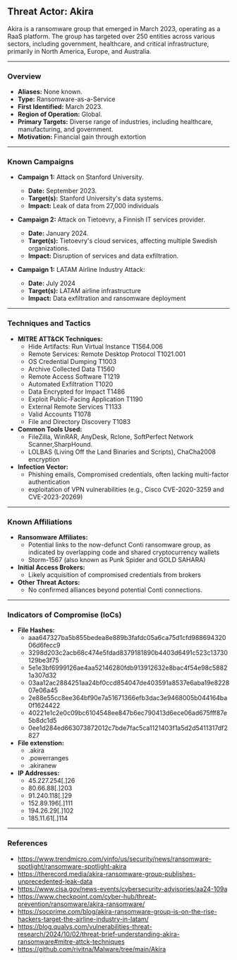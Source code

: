 ## Threat Actor: Akira 
Akira is a ransomware group that emerged in March 2023, operating as a RaaS platform. The group has targeted over 250 entities across various sectors, including government, healthcare, and critical infrastructure, primarily in North America, Europe, and Australia. 


---
### Overview
- **Aliases:** None known.
- **Type:** Ransomware-as-a-Service
- **First Identified:** March 2023. 
- **Region of Operation:** Global.
- **Primary Targets:** Diverse range of industries, including healthcare, manufacturing, and government.
- **Motivation:** Financial gain through extortion

---
### Known Campaigns
- **Campaign 1:** Attack on Stanford University.
  - **Date:** September 2023.
  - **Target(s):** Stanford University's data systems.
  - **Impact:** Leak of data from 27,000 individuals

- **Campaign 2:** Attack on Tietoevry, a Finnish IT services provider.
  - **Date:** January 2024.
  - **Target(s):** Tietoevry's cloud services, affecting multiple Swedish organizations.
  - **Impact:** Disruption of services and data exfiltration. 

- **Campaign 1:** LATAM Airline Industry Attack:
  - **Date:** July 2024
  - **Target(s):** LATAM airline infrastructure
  - **Impact:**  Data exfiltration and ransomware deployment

---
### Techniques and Tactics
- **MITRE ATT&CK Techniques:** 
  - Hide Artifacts: Run Virtual Instance	T1564.006
  - Remote Services: Remote Desktop Protocol	T1021.001
  - OS Credential Dumping	T1003
  - Archive Collected Data	T1560
  - Remote Access Software	T1219
  - Automated Exfiltration	T1020
  - Data Encrypted for Impact	T1486
  - Exploit Public-Facing Application	T1190
  - External Remote Services	T1133
  - Valid Accounts	T1078
  - File and Directory Discovery	T1083
- **Common Tools Used:** 
  - FileZilla, WinRAR, AnyDesk, Rclone, SoftPerfect Network Scanner,SharpHound.
  - LOLBAS (Living Off the Land Binaries and Scripts), ChaCha2008 encryption
- **Infection Vector:**
  - Phishing emails, Compromised credentials, often lacking multi-factor authentication
  - exploitation of VPN vulnerabilities (e.g., Cisco CVE-2020-3259 and CVE-2023-20269)

---
### Known Affiliations
- **Ransomware Affiliates:** 
  - Potential links to the now-defunct Conti ransomware group, as indicated by overlapping code and shared cryptocurrency wallets
  - Storm-1567 (also known as Punk Spider and GOLD SAHARA)
- **Initial Access Brokers:**
  - Likely acquisition of compromised credentials from brokers
- **Other Threat Actors:**
  - No confirmed alliances beyond potential Conti connections.

---
### Indicators of Compromise (IoCs)
- **File Hashes:** 
  - aaa647327ba5b855bedea8e889b3fafdc05a6ca75d1cfd98869432006d6fecc9
  - 3298d203c2acb68c474e5fdad8379181890b4403d6491c523c13730129be3f75
  - 5e1e3bf6999126ae4aa52146280fdb913912632e8bac4f54e98c58821a307d32
  - 03aa12ac2884251aa24bf0ccd854047de403591a8537e6aba19e822807e06a45
  - 2e88e55cc8ee364bf90e7a51671366efb3dac3e9468005b044164ba0f1624422
  - 40221e1c2e0c09bc6104548ee847b6ec790413d6ece06ad675fff87e5b8dc1d5
  - 0ee1d284ed663073872012c7bde7fac5ca1121403f1a5d2d5411317df2827
- **File extenstion:**
  - .akira
  - .powerranges
  - .akiranew
- **IP Addresses:** 
  - 45.227.254[.]26	
  - 80.66.88[.]203	
  - 91.240.118[.]29	
  - 152.89.196[.]111	
  - 194.26.29[.]102	
  - 185.11.61[.]114

---
### References
- https://www.trendmicro.com/vinfo/us/security/news/ransomware-spotlight/ransomware-spotlight-akira
- https://therecord.media/akira-ransomware-group-publishes-unprecedented-leak-data
- https://www.cisa.gov/news-events/cybersecurity-advisories/aa24-109a
- https://www.checkpoint.com/cyber-hub/threat-prevention/ransomware/akira-ransomware/
- https://socprime.com/blog/akira-ransomware-group-is-on-the-rise-hackers-target-the-airline-industry-in-latam/
- https://blog.qualys.com/vulnerabilities-threat-research/2024/10/02/threat-brief-understanding-akira-ransomware#mitre-attck-techniques
- https://github.com/rivitna/Malware/tree/main/Akira
